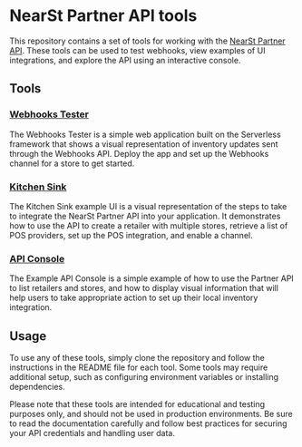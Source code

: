 # NearSt Partner API tools

This repository contains a set of tools for working with
the [NearSt Partner API](https://developers.near.st/partner-api). These tools can be used to test
webhooks, view examples of UI integrations, and explore the API using an interactive console.


## Tools

### [Webhooks Tester](webhooks-tester)

The Webhooks Tester is a simple web application built on the Serverless framework that shows a visual representation of
inventory updates sent through the Webhooks API. Deploy the app and set up the Webhooks channel for a store to get
started.

### [Kitchen Sink](kitchen-sink)

The Kitchen Sink example UI is a visual representation of the steps to take to integrate the NearSt Partner API into
your application. It demonstrates how to use the API to create a retailer with multiple stores, retrieve a list of POS
providers, set up the POS integration, and enable a channel.

### [API Console](api-console)

The Example API Console is a simple example of how to use the Partner API to list retailers and stores, and how to
display visual information that will help users to take appropriate action to set up their local inventory integration.


## Usage

To use any of these tools, simply clone the repository and follow the instructions in the README file for each tool.
Some tools may require additional setup, such as configuring environment variables or installing dependencies.

Please note that these tools are intended for educational and testing purposes only, and should not be used in
production environments. Be sure to read the documentation carefully and follow best practices for securing your API
credentials and handling user data.